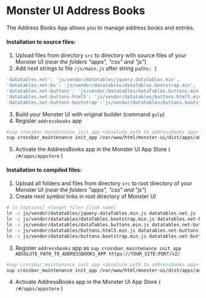 # Monster UI Address Books
The Address Books App allows you to manage address books and entries.
#### Installation to source files:
1. Upload files from directory `src` to directory with source files of your Monster UI (*near the folders "apps", "css" and "js"*)
2. Add next strings to file `/js/main.js` after string `paths: {`
``` javascript
'datatables.net': 'js/vendor/datatables/jquery.dataTables.min',
'datatables.net-bs': 'js/vendor/datatables/dataTables.bootstrap.min',
'datatables.net-buttons': 'js/vendor/datatables/dataTables.buttons.min',
'datatables.net-buttons-html5': 'js/vendor/datatables/buttons.html5.min',
'datatables.net-buttons-bootstrap':'js/vendor/datatables/buttons.bootstrap.min',
```
3. Build your Monster UI with original builder (command `gulp`)
4. Register `addressbooks` app
```bash
#sup crossbar_maintenance init_app <absolute path to addressbooks app> <your api base url>
sup crossbar_maintenance init_app /var/www/html/monster-ui/dist/apps/addressbooks https://site.com:8443/v2/ 
```
5. Activate the AddressBooks app in the Monster UI App Store ( `/#/apps/appstore` )

#### Installation to compiled files:
1. Upload all folders and files from directory `src` to root directory of your Monster UI (*near the folders "apps", "css" and "js"*)
2. Create next symbol links in root directory of Monster UI
```bash
# ln [options] <target file> [link name]
ln -s js/vendor/datatables/jquery.dataTables.min.js datatables.net.js
ln -s js/vendor/datatables/dataTables.bootstrap.min.js datatables.net-bs.js
ln -s js/vendor/datatables/dataTables.buttons.min.js datatables.net-buttons.js
ln -s js/vendor/datatables/buttons.html5.min.js datatables.net-buttons-html5.js
ln -s js/vendor/datatables/buttons.bootstrap.min.js datatables.net-buttons-bootstrap.js
```
3. Register `addressbooks` app as `sup crossbar_maintenance init_app ABSOLUTE_PATH_TO_ADDRESSBOOKS_APP https://YOUR_SITE:PORT/v2/`
```bash
#sup crossbar_maintenance init_app <absolute path to addressbooks app> <your api base url>
sup crossbar_maintenance init_app /var/www/html/monster-ui/dist/apps/addressbooks https://site.com:8443/v2/ 
```
4. Activate AddressBooks app in the Monster UI App Store ( `/#/apps/appstore` )



